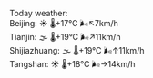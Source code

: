 Today weather:  
Beijing: ☀️ 🌡️+17°C 🌬️↖7km/h  
Tianjin: 🌫  🌡️+19°C 🌬️↗11km/h  
Shijiazhuang: 🌫  🌡️+19°C 🌬️↑11km/h  
Tangshan: ☀️ 🌡️+18°C 🌬️→14km/h  
